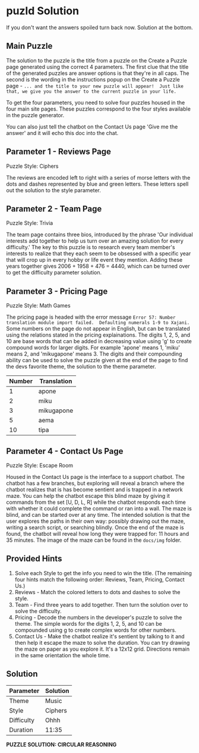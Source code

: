 # puzld Solution

If you don't want the answers spoiled turn back now.  Solution at the bottom.

## Main Puzzle

The solution to the puzzle is the title from a puzzle on the Create a Puzzle page generated using the correct 4 parameters. The first clue that the title of the generated puzzles are answer options is that they're in all caps.  The second is the wording in the instructions popup on the Create a Puzzle page - `... and the title to your new puzzle will appear!  Just like that, we give you the answer to the current puzzle in your life.`

To get the four parameters, you need to solve four puzzles housed in the four main site pages.  These puzzles correspond to the four styles available in the puzzle generator.

You can also just tell the chatbot on the Contact Us page 'Give me the answer' and it will echo this doc into the chat.

## Parameter 1 - Reviews Page

Puzzle Style: Ciphers

The reviews are encoded left to right with a series of morse letters with the dots and dashes represented by blue and green letters.  These letters spell out the solution to the style parameter.

## Parameter 2 - Team Page

Puzzle Style: Trivia

The team page contains three bios, introduced by the phrase 'Our individual interests add together to help us turn over an amazing solution for every difficulty.'  The key to this puzzle is to research every team member's interests to realize that they each seem to be obsessed with a specific year that will crop up in every hobby or life event they mention.  Adding these years together gives 2006 + 1958 + 476 = 4440, which can be turned over to get the difficulty parameter solution.

## Parameter 3 - Pricing Page

Puzzle Style: Math Games

The pricing page is headed with the error message `Error 57: Number translation module import failed.  Defaulting numerals 1-9 to Xajani.` Some numbers on the page do not appear in English, but can be translated using the relations stated in the pricing explainations.  The digits 1, 2, 5, and 10 are base words that can be added in decreasing value using 'g' to create compound words for larger digits.  For example 'apone' means 1, 'miku' means 2, and 'mikugapone' means 3.  The digits and their compounding ability can be used to solve the puzzle given at the end of the page to find the devs favorite theme, the solution to the theme parameter.

Number| Translation
--- | ---
1 | apone
2 | miku
3 | mikugapone
5 | aema
10 | tipa

## Parameter 4 - Contact Us Page

Puzzle Style: Escape Room

Housed in the Contact Us page is the interface to a support chatbot.  The chatbot has a few branches, but exploring will reveal a branch where the chatbot realizes that is has become sentient and is trapped in a network maze.  You can help the chatbot escape this blind maze by giving it commands from the set [U, D, L, R] while the chatbot responds each time with whether it could complete the command or ran into a wall.  The maze is blind, and can be started over at any time.  The intended solution is that the user explores the paths in their own way: possibly drawing out the maze, writing a search script, or searching blindly.  Once the end of the maze is found, the chatbot will reveal how long they were trapped for: 11 hours and 35 minutes.  The image of the maze can be found in the `docs/img` folder.

## Provided Hints

1) Solve each Style to get the info you need to win the title. (The remaining four hints match the following order: Reviews, Team, Pricing, Contact Us.)
2) Reviews - Match the colored letters to dots and dashes to solve the style.
3) Team - Find three years to add together.  Then turn the solution over to solve the difficulty.
4) Pricing - Decode the numbers in the developer's puzzle to solve the theme.  The simple words for the digits 1, 2, 5, and 10 can be compounded using g to create complex words for other numbers.
5) Contact Us - Make the chatbot realize it's sentient by talking to it and then help it escape the maze to solve the duration.  You can try drawing the maze on paper as you explore it.  It's a 12x12 grid.  Directions remain in the same orientation the whole time.

## Solution

Parameter | Solution
--- | ---
Theme | Music
Style | Ciphers
Difficulty | Ohhh
Duration | 11:35


**PUZZLE SOLUTION: CIRCULAR REASONING**